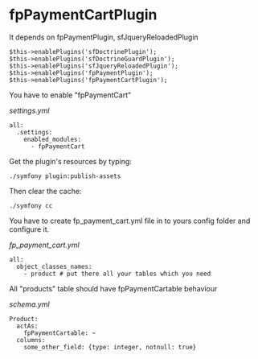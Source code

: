 # fpPaymentCartPlugin

It depends on fpPaymentPlugin, sfJqueryReloadedPlugin

    $this->enablePlugins('sfDoctrinePlugin');
    $this->enablePlugins('sfDoctrineGuardPlugin');
    $this->enablePlugins('sfJqueryReloadedPlugin');
    $this->enablePlugins('fpPaymentPlugin');
    $this->enablePlugins('fpPaymentCartPlugin');


You have to enable "fpPaymentCart"

_settings.yml_

    all:
      .settings:
        enabled_modules:
          - fpPaymentCart
    

Get the plugin's resources by typing:

    ./symfony plugin:publish-assets
    

Then clear the cache:

    ./symfony cc
    

You have to create fp_payment_cart.yml file in to yours config folder and configure it.

_fp_payment_cart.yml_

    all:
      object_classes_names:
        - product # put there all your tables which you need
     

All "products" table should have fpPaymentCartable behaviour

_schema.yml_

    Product:
      actAs:
        fpPaymentCartable: ~
      columns:
        some_other_field: {type: integer, notnull: true}
    